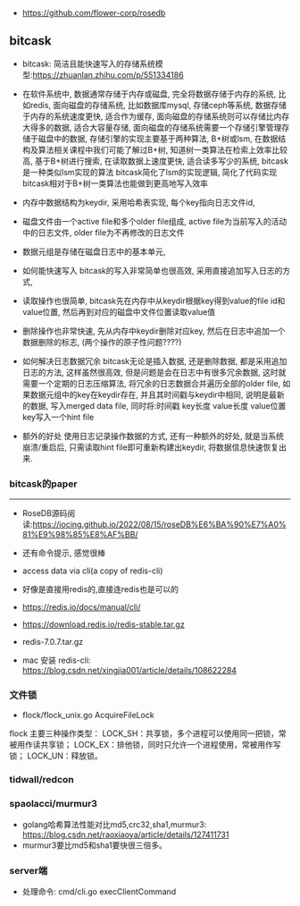 + https://github.com/flower-corp/rosedb


## bitcask
+ bitcask: 简洁且能快速写入的存储系统模型:<https://zhuanlan.zhihu.com/p/551334186>

+ 在软件系统中, 数据通常存储于内存或磁盘,
完全将数据存储于内存的系统, 比如redis,
面向磁盘的存储系统, 比如数据库mysql, 存储ceph等系统,
数据存储于内存的系统速度更快, 适合作为缓存,
面向磁盘的存储系统则可以存储比内存大得多的数据, 适合大容量存储,
面向磁盘的存储系统需要一个存储引擎管理存储于磁盘中的数据,
存储引擎的实现主要基于两种算法, B+树或lsm,
在数据结构及算法相关课程中我们可能了解过B+树,
知道树一类算法在检索上效率比较高,
基于B+树进行搜索, 在读取数据上速度更快,
适合读多写少的系统,
bitcask是一种类似lsm实现的算法
bitcask简化了lsm的实现逻辑, 简化了代码实现
bitcask相对于B+树一类算法也能做到更高地写入效率

+ 内存中数据结构为keydir, 采用哈希表实现,
每个key指向日志文件id,
+ 磁盘文件由一个active file和多个older file组成,
active file为当前写入的活动中的日志文件,
older file为不再修改的日志文件
+ 数据元组是存储在磁盘日志中的基本单元,
+ 如何能快速写入
bitcask的写入非常简单也很高效, 采用直接追加写入日志的方式,
+ 读取操作也很简单, bitcask先在内存中从keydir根据key得到value的file id和value位置,
然后再到对应的磁盘中文件位置读取value值
+ 删除操作也非常快速, 先从内存中keydir删除对应key, 然后在日志中追加一个数据删除的标志, (两个操作的原子性问题????)
+ 如何解决日志数据冗余
bitcask无论是插入数据, 还是删除数据, 都是采用追加日志的方法,
这样虽然很高效, 但是问题是会在日志中有很多冗余数据,
这时就需要一个定期的日志压缩算法, 将冗余的日志数据合并遍历全部的older file, 如果数据元组中的key在keydir存在, 并且其时间戳与keydir中相同,
说明是最新的数据, 写入merged data file, 同时将:时间戳 key长度 value长度 value位置 key写入一个hint file
+ 额外的好处
使用日志记录操作数据的方式, 还有一种额外的好处,
就是当系统崩溃/重启后, 只需读取hint file即可重新构建出keydir,
将数据信息快速恢复出来.

### bitcask的paper


---

+ RoseDB源码阅读:<https://iocing.github.io/2022/08/15/roseDB%E6%BA%90%E7%A0%81%E9%98%85%E8%AF%BB/>


+ 还有命令提示, 感觉很棒
+ access data via cli(a copy of redis-cli) 
+ 好像是直接用redis的,直接连redis也是可以的

+ https://redis.io/docs/manual/cli/
+ https://download.redis.io/redis-stable.tar.gz
+ redis-7.0.7.tar.gz

+ mac 安装 redis-cli: https://blog.csdn.net/xingjia001/article/details/108622284


### 文件锁
+ flock/flock_unix.go AcquireFileLock

flock 主要三种操作类型：
LOCK_SH：共享锁，多个进程可以使用同一把锁，常被用作读共享锁；
LOCK_EX：排他锁，同时只允许一个进程使用，常被用作写锁；
LOCK_UN：释放锁。

### tidwall/redcon

### spaolacci/murmur3
+ golang哈希算法性能对比md5,crc32,sha1,murmur3: <https://blog.csdn.net/raoxiaoya/article/details/127411731>
+ murmur3要比md5和sha1要快很三倍多。


### server端
+ 处理命令: cmd/cli.go execClientCommand

